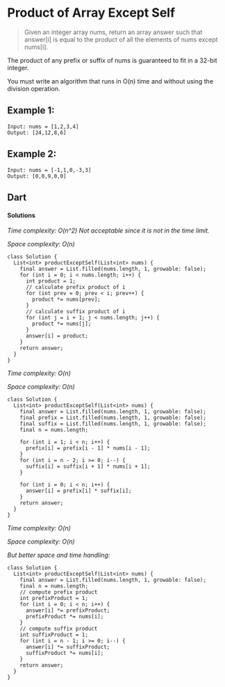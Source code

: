 # Product of Array Except Self
>Given an integer array nums, return an array answer such that answer[i] is equal to the product of all the elements of nums except nums[i].

The product of any prefix or suffix of nums is guaranteed to fit in a 32-bit integer.

You must write an algorithm that runs in O(n) time and without using the division operation.

## Example 1:
```
Input: nums = [1,2,3,4]
Output: [24,12,8,6]
```
## Example 2:
```
Input: nums = [-1,1,0,-3,3]
Output: [0,0,9,0,0]
```
## Dart
#### Solutions

*Time complexity: O(n^2)* *Not acceptable since it is not in the time limit.*

*Space complexity: O(n)*

```
class Solution {
  List<int> productExceptSelf(List<int> nums) {
    final answer = List.filled(nums.length, 1, growable: false);
    for (int i = 0; i < nums.length; i++) {
      int product = 1;
      // calculate prefix product of i
      for (int prev = 0; prev < i; prev++) {
        product *= nums[prev];
      }
      // calculate suffix product of i
      for (int j = i + 1; j < nums.length; j++) {
        product *= nums[j];
      }
      answer[i] = product;
    }
    return answer;
  }
}
```

*Time complexity: O(n)*

*Space complexity: O(n)*
```
class Solution {
  List<int> productExceptSelf(List<int> nums) {
    final answer = List.filled(nums.length, 1, growable: false);
    final prefix = List.filled(nums.length, 1, growable: false);
    final suffix = List.filled(nums.length, 1, growable: false);
    final n = nums.length;

    for (int i = 1; i < n; i++) {
      prefix[i] = prefix[i - 1] * nums[i - 1];
    }
    for (int i = n - 2; i >= 0; i--) {
      suffix[i] = suffix[i + 1] * nums[i + 1];
    }

    for (int i = 0; i < n; i++) {
      answer[i] = prefix[i] * suffix[i];
    }
    return answer;
  }
}
```
*Time complexity: O(n)*

*Space complexity: O(n)*

*But better space and time handling:*
```
class Solution {
  List<int> productExceptSelf(List<int> nums) {
    final answer = List.filled(nums.length, 1, growable: false);
    final n = nums.length;
    // compute prefix product
    int prefixProduct = 1;
    for (int i = 0; i < n; i++) {
      answer[i] *= prefixProduct;
      prefixProduct *= nums[i];
    }
    // compute suffix product
    int suffixProduct = 1;
    for (int i = n - 1; i >= 0; i--) {
      answer[i] *= suffixProduct;
      suffixProduct *= nums[i];
    }
    return answer;
  }
}
```